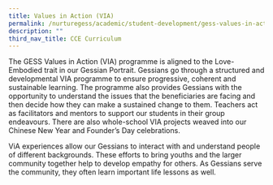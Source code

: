 ```yaml
---
title: Values in Action (VIA)
permalink: /nurturegess/academic/student-development/gess-values-in-action/
description: ""
third_nav_title: CCE Curriculum
---
```

The GESS Values in Action (VIA) programme is aligned to the Love-Embodied trait in our Gessian Portrait. Gessians go through a structured and developmental VIA programme to ensure progressive, coherent and sustainable learning. The programme also provides Gessians with the opportunity to understand the issues that the beneficiaries are facing and then decide how they can make a sustained change to them. Teachers act as facilitators and mentors to support our students in their group endeavours. There are also whole-school VIA projects weaved into our Chinese New Year and Founder’s Day celebrations.

ViA experiences allow our Gessians to interact with and understand people of different backgrounds. These efforts to bring youths and the larger community together help to develop empathy for others. As Gessians serve the community, they often learn important life lessons as well.